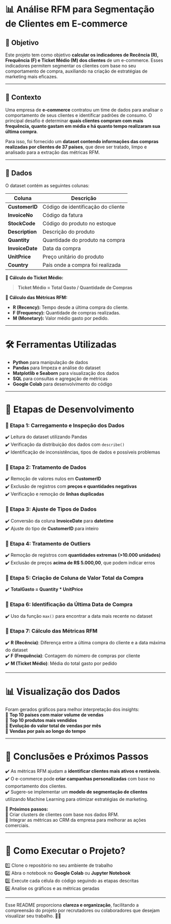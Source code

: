 # 📊 Análise RFM para Segmentação de Clientes em E-commerce  

## 🎯 Objetivo  
Este projeto tem como objetivo **calcular os indicadores de Recência (R), Frequência (F) e Ticket Médio (M) dos clientes** de um e-commerce. Esses indicadores permitem segmentar os clientes com base no seu comportamento de compra, auxiliando na criação de estratégias de marketing mais eficazes.  

---

## 📌 Contexto  
Uma empresa de **e-commerce** contratou um time de dados para analisar o comportamento de seus clientes e identificar padrões de consumo. O principal desafio é determinar **quais clientes compram com mais frequência, quanto gastam em média e há quanto tempo realizaram sua última compra**.  

Para isso, foi fornecido um **dataset contendo informações das compras realizadas por clientes de 37 países**, que deve ser tratado, limpo e analisado para a extração das métricas RFM.  

---

## 📂 Dados  
O dataset contém as seguintes colunas:  

| **Coluna**     | **Descrição**                                         |
|---------------|-----------------------------------------------------|
| **CustomerID** | Código de identificação do cliente                 |
| **InvoiceNo**  | Código da fatura                                    |
| **StockCode**  | Código do produto no estoque                       |
| **Description** | Descrição do produto                               |
| **Quantity**   | Quantidade do produto na compra                    |
| **InvoiceDate** | Data da compra                                     |
| **UnitPrice**  | Preço unitário do produto                          |
| **Country**    | País onde a compra foi realizada                   |

🔹 **Cálculo do Ticket Médio:**  
> **Ticket Médio = Total Gasto / Quantidade de Compras**  

🔹 **Cálculo das Métricas RFM:**  
- **R (Recency):** Tempo desde a última compra do cliente.  
- **F (Frequency):** Quantidade de compras realizadas.  
- **M (Monetary):** Valor médio gasto por pedido.  

---

# 🛠️ Ferramentas Utilizadas  
- **Python** para manipulação de dados  
- **Pandas** para limpeza e análise do dataset  
- **Matplotlib e Seaborn** para visualização dos dados  
- **SQL** para consultas e agregação de métricas  
- **Google Colab** para desenvolvimento do código  

---

# 📌 Etapas de Desenvolvimento  

### 📍 Etapa 1: Carregamento e Inspeção dos Dados  
✔️ Leitura do dataset utilizando Pandas  
✔️ Verificação da distribuição dos dados com `describe()`  
✔️ Identificação de inconsistências, tipos de dados e possíveis problemas  

### 📍 Etapa 2: Tratamento de Dados  
✔️ Remoção de valores nulos em **CustomerID**  
✔️ Exclusão de registros com **preços e quantidades negativas**  
✔️ Verificação e remoção de **linhas duplicadas**  

### 📍 Etapa 3: Ajuste de Tipos de Dados  
✔️ Conversão da coluna **InvoiceDate** para **datetime**  
✔️ Ajuste do tipo de **CustomerID** para inteiro  

### 📍 Etapa 4: Tratamento de Outliers  
✔️ Remoção de registros com **quantidades extremas (>10.000 unidades)**  
✔️ Exclusão de preços **acima de R$ 5.000,00**, que podem indicar erros  

### 📍 Etapa 5: Criação de Coluna de Valor Total da Compra  
✔️ **TotalGasto = Quantity * UnitPrice**  

### 📍 Etapa 6: Identificação da Última Data de Compra  
✔️ Uso da função `max()` para encontrar a data mais recente no dataset  

### 📍 Etapa 7: Cálculo das Métricas RFM  
✔️ **R (Recência)**: Diferença entre a última compra do cliente e a data máxima do dataset  
✔️ **F (Frequência)**: Contagem do número de compras por cliente  
✔️ **M (Ticket Médio)**: Média do total gasto por pedido  

---

# 📊 Visualização dos Dados  
Foram gerados gráficos para melhor interpretação dos insights:  
📌 **Top 10 países com maior volume de vendas**  
📌 **Top 10 produtos mais vendidos**  
📌 **Evolução do valor total de vendas por mês**  
📌 **Vendas por país ao longo do tempo**  

---

# 📌 Conclusões e Próximos Passos  
✔️ As métricas RFM ajudam a **identificar clientes mais ativos e rentáveis**.  
✔️ O e-commerce pode **criar campanhas personalizadas** com base no comportamento dos clientes.  
✔️ Sugere-se implementar um **modelo de segmentação de clientes** utilizando Machine Learning para otimizar estratégias de marketing.  

🚀 **Próximos passos:**  
🔹 Criar clusters de clientes com base nos dados RFM.  
🔹 Integrar as métricas ao CRM da empresa para melhorar as ações comerciais.  

---

# 📎 Como Executar o Projeto?  
1️⃣ Clone o repositório no seu ambiente de trabalho  
2️⃣ Abra o notebook no **Google Colab** ou **Jupyter Notebook**  
3️⃣ Execute cada célula do código seguindo as etapas descritas  
4️⃣ Analise os gráficos e as métricas geradas  

---

Esse README proporciona **clareza e organização**, facilitando a compreensão do projeto por recrutadores ou colaboradores que desejam visualizar seu trabalho. 🚀💡
